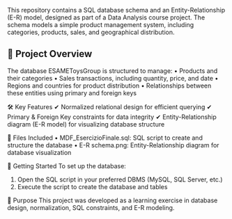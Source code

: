 This repository contains a SQL database schema and an Entity-Relationship (E-R) model, designed as part of a Data Analysis course project.
The schema models a simple product management system, including categories, products, sales, and geographical distribution.

## 📌 Project Overview
The database ESAMEToysGroup is structured to manage:
•	Products and their categories
•	Sales transactions, including quantity, price, and date
•	Regions and countries for product distribution
•	Relationships between these entities using primary and foreign keys

🛠️ Key Features
✔ Normalized relational design for efficient querying
✔ Primary & Foreign Key constraints for data integrity
✔ Entity-Relationship diagram (E-R model) for visualizing database structure

📂 Files Included
•	MDF_EsercizioFinale.sql: SQL script to create and structure the database
•	E-R schema.png: Entity-Relationship diagram for database visualization

🚀 Getting Started
To set up the database:
1.	Open the SQL script in your preferred DBMS (MySQL, SQL Server, etc.)
2.	Execute the script to create the database and tables

🎯 Purpose
This project was developed as a learning exercise in database design, normalization, SQL constraints, and E-R modeling.
